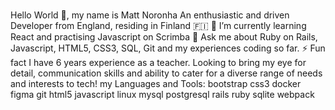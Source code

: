 ### 
Hello World 👋, my name is Matt Noronha
An enthusiastic and driven Developer from England, residing in Finland 🇫🇮
🌱 I’m currently learning React and practising Javascript on Scrimba
💬 Ask me about Ruby on Rails, Javascript, HTML5, CSS3, SQL, Git and my experiences coding so far.
⚡ Fun fact I have 6 years experience as a teacher. Looking to bring my eye for detail, communication skills and ability to cater for a diverse range of needs and interests to tech! my
Languages and Tools:
bootstrap
css3
docker
figma
git
html5
javascript
linux
mysql
postgresql
rails
ruby
sqlite
webpack

<!--
**MHDNoronha/MHDNoronha** is a ✨ _special_ ✨ repository because its `README.md` (this file) appears on your GitHub profile.

Here are some ideas to get you started:

- 🔭 I’m currently working on ...
- 🌱 I’m currently learning ...
- 👯 I’m looking to collaborate on ...
- 🤔 I’m looking for help with ...
- 💬 Ask me about ...
- 📫 How to reach me: ...
- 😄 Pronouns: ...
- ⚡ Fun fact: ...
-->
